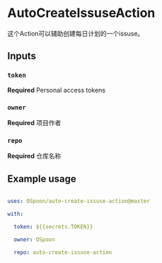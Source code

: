  # AutoCreateIssuseAction

这个Action可以辅助创建每日计划的一个issuse。

## Inputs

### `token`

**Required** Personal access tokens

### `owner`

**Required** 项目作者

### `repo`

**Required** 仓库名称

## Example usage

```yaml

uses: OSpoon/auto-create-issuse-action@master

with:

  token: ${{secrets.TOKEN}}

  owner: OSpoon

  repo: auto-create-issuse-action
